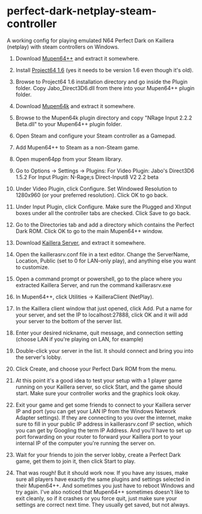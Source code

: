 # perfect-dark-netplay-steam-controller
A working config for playing emulated N64 Perfect Dark on Kaillera (netplay) with steam controllers on Windows.

1. Download [Mupen64++](http://www.emulator-zone.com/doc.php/n64/mupen64plusplus.html) and extract it somewhere.

2. Install [Project64 1.6](http://www.emulator-zone.com/doc.php/n64/project64.html) (yes it needs to be version 1.6 even though it's old).

3. Browse to Project64 1.6 installation directory and go inside the Plugin folder. Copy Jabo_Direct3D6.dll from there into your Mupen64++ plugin folder.

4. Download [Mupen64k](https://github.com/PhoenixInteractiveNL/emuDownloadCenter/wiki/Emulator-mupen64k) and extract it somewhere.

5. Browse to the Mupen64k plugin directory and copy "NRage Input 2.2.2 Beta.dll" to your Mupen64++ plugin folder.

6. Open Steam and configure your Steam controller as a Gamepad.

7. Add Mupen64++ to Steam as a non-Steam game.

8. Open mupen64pp from your Steam library.

9. Go to Options -> Settings -> Plugins:
  For Video Plugin: Jabo's Direct3D6 1.5.2
  For Input Plugin: N-Rage;s Direct-Input8 V2 2.2 beta

10. Under Video Plugin, click Configure. Set Windowed Resolution to 1280x960 (or your preferred resolution). Click OK to go back.

11. Under Input Plugin, click Configure. Make sure the Plugged and XInput boxes under all the controller tabs are checked. Click Save to go back.

12. Go to the Directories tab and add a directory which contains the Perfect Dark ROM. Click OK to go to the main Mupen64++ window.

13. Download [Kaillera Server](http://www.kaillera.com/download.php), and extract it somewhere.

14. Open the kaillerasrv.conf file in a text editor. Change the ServerName, Location, Public (set to 0 for LAN-only play), and anything else you want to customize.

15. Open a command prompt or powershell, go to the place where you extracted Kaillera Server, and run the command kaillerasrv.exe

16. In Mupen64++, click Utilities -> KailleraClient (NetPlay).

17. In the Kaillera client window that just opened, click Add. Put a name for your server, and set the IP to localhost:27888, click OK and it will add your server to the bottom of the server list.

18. Enter your desired nickname, quit message, and connection setting (choose LAN if you're playing on LAN, for example)

19. Double-click your server in the list. It should connect and bring you into the server's lobby.

20. Click Create, and choose your Perfect Dark ROM from the menu.

21. At this point it's a good idea to test your setup with a 1 player game running on your Kaillera server, so click Start, and the game should start. Make sure your controller works and the graphics look okay.

22. Exit your game and get some friends to connect to your Kaillera server IP and port (you can get your LAN IP from the Windows Network Adapter settings). If they are connecting to you over the internet, make 
sure to fill in your public IP address in kaillerasrv.conf IP section, which you can get by Googling the term IP Address. And you'll have to set up port forwarding on your router to forward your Kaillera port 
to your internal IP of the computer you're running the server on.

23. Wait for your friends to join the server lobby, create a Perfect Dark game, get them to join it, then click Start to play.

24. That was rough! But it should work now. If you have any issues, make sure all players have exactly the same plugins and settings selected in their Mupen64++. And sometimes you just have to reboot Windows and try again.
I've also noticed that Mupen64++ sometimes doesn't like to exit cleanly, so if it crashes or you force quit, just make sure your settings are correct next time. They usually get saved, but not always.
